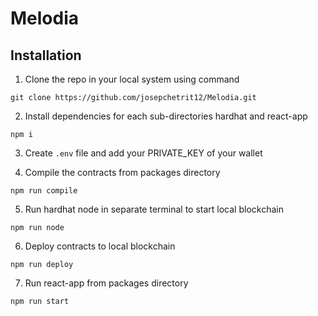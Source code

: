 # Melodia

## Installation


1. Clone the repo in your local system using command
```
git clone https://github.com/josepchetrit12/Melodia.git
```
2. Install dependencies for each sub-directories hardhat and react-app

```
npm i
```
3. Create `.env` file and add your PRIVATE_KEY of your wallet

4. Compile the contracts from packages directory
```
npm run compile
```
5. Run hardhat node in separate terminal to start local blockchain
```
npm run node
```
6. Deploy contracts to local blockchain
```
npm run deploy
```
7. Run react-app from packages directory
```
npm run start
```
